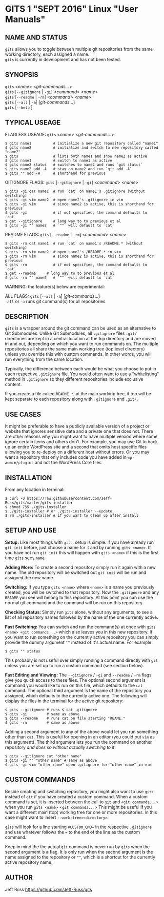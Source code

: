 GITS 1 "SEPT 2016" Linux "User Manuals"
=======================================

NAME AND STATUS
---------------

`gits` allows you to toggle between multiple git repositories from the same working directory, each assigned a name.  
`gits` is currently in development and has not been tested.  

SYNOPSIS
--------

`gits` <_name_> <_git-commands_...>  
`gits` [`--gitignore` | `-gi`] <_command_> <_name_>  
`gits` [`--readme` | `-rm`] <_command_> <_name_>  
`gits` [`--all` | `-a`] \[_git-commands_...]  
`gits` [`--help` ]  

TYPICAL USEAGE
--------------

FLAGLESS USEAGE: `gits` <_name_> <_git-commands_...>  

    $ gits name1          # initialize a new git repository called "name1"  
    $ gits name2          # initialize and switch to new repository called "name2"  
    $ gits                # lists both names and show name2 as active  
    $ gits name1          # switch to name1 as active  
    $ gits name2 status   # switches to name2 and runs `git status`  
    $ gits name2 add -A   # stay on name2 and run `git add -A`  
    $ gits "" add -A      # shorthand for previous 
  
GITIGNORE FLAGS: `gits` [`--gitignore` | `-gi`] <_command_> <_name_>  
  
    $ gits -gi cat name1  # run `cat` on name1's .gitignore (without switching)  
    $ gits -gi vim name2  # open name2's .gitignore in vim
    $ gits -gi vim        # since name2 is active, this is shorthand for previous
    $ gits -gi            # if not specified, the command defaults to `cat`  
    $ get --gitignore     # long way to to previous et al
    $ gits -gi "" name2   # `""` will default to `cat`

  
README FLAGS: `gits` [`--readme` | `-rm`] <_command_> <_name_>  

    $ gits -rm cat name1  # run `cat` on name1's /README.* (without switching)  
    $ gits -rm vim name2  # open name2's /README.* in vim
    $ gits -rm vim        # since name2 is active, this is shorthand for previous
    $ gits -rm            # if not specified, the command defaults to `cat`  
    $ get --readme     # long way to to previous et al
    $ gits -rm "" name2   # `""` will default to `cat`

WARNING: the feature(s) below are experimental:  

ALL FLAGS: `gits` [`--all` | `-a`] \[_git-commands_...]  
`-all` or `-a` runs git command(s) for all repositories  

DESCRIPTION
------------

`gits` is a wrapper around the git command can be used as an alternative to Git Submodules. Unlike Git Submodules, all `.gitignore` files `.git/` directories are kept in a central location at the top directory and are moved in and out, depending on which you want to run commands on. The multiple repositories all share the same main working tree (top level directory) unless you override this with custom commands. In other words, you will run everything from the same location.  

Typically, the difference between each would be what you choose to put in each respective `.gitignore` file. You would often want to use a "whitelisting" method in `.gitignore` so they different repositories include exclusive content.  

If you create a file called `README.*`, at the main working tree, it too will be kept separate to each repository along with `.gitignore` and `.git/`.  

USE CASES
---------

It might be preferable to have a publicly available version of a project or website that ignores sensitive data and a private one that does not. There are other reasons why you might want to have multiple version where some ignore certain items and others don't. For example, you may use Git to back up an entire WordPress site and a second that omits host specific files allowing you to re-deploy on a different host without errors. Or you may want a repository that only includes code you have added in `wp-admin/plugins` and not the WordPress Core files.  

INSTALLATION
------------

From any location in terminal:  

    $ curl -O https://raw.githubusercontent.com/Jeff-Russ/gits/master/gits-installer
    $ chmod 755 ./gits-installer
    $ ./gits-installer # or ./gits-installer --update
    $ rm ./gits-installer # if you want to clean up after install

SETUP AND USE
------------

__Setup:__ Like most things with `gits`, setup is simple. If you have already run `git init` before, just choose a name for it and by running `gits <name>`. If you have not run `git init` this will happen with `gits <name>` if this is the first time `gits` sees `name`.  

__Adding More:__ To create a second repository simply run it again with a new name. The old repository will be switched out `git init` will be run and assigned the new name.  

__Switching:__ If you type `gits <name>` where `<name>` is a name you previously created, you will be switched to that repository. Now the `.gitignore` and any `README` you see will belong to this repository. At this point you can use the normal git command and the command will be run on this repository.  

__Checking Status:__ Simply run `gits` alone, without any arguments, to see a list of all repository names followed by the name of the one currently active.  

__Fast Switching:__ You can switch and run the command(s) at once with `gits <name> <git commands...>` which also leaves you in this new repository. If you want to run something on the currently active repository you can simply provide the dummy argument `""` instead of it's actual name. For example:  

    $ gits "" status

This probably is not useful over simply running a command directly with `git` unless you are set up to run a custom command (see section below).

__Fast Editing and Viewing:__ The `--gitignore` / `-gi` and `--readme` / `-rm` flags give you quick access to these files. The optional second argument is command you would like to run on this file, which defaults to the `cat` command. The optional third argument is the name of the repository you assigned, which defaults to the currently active one. The following will display the files in the terminal for the active git repository:  

    $ gits --gitignore # runs $ cat .gitignore
    $ gits -gi         # same as above
    $ gits --readme    # runs cat on file starting "REAME."
    $ gits -rm         # same as above

Adding a second argument to any of the above would let you run something other than `cat`. This is useful for opening in an editor (you could put `vim` as this argument).  The third argument lets you run the command on another repository _and does so without actually switching to it_.  

    $ gits --gitignore cat "other name"
    $ gits -gi "" "other name" # same as above
    $ gits -gi vim "other name" open .gitignore for "other name" in vim

CUSTOM COMMANDS
----

Beside creating and switching repository, you might also want to use `gits` instead of `git` if you have created a custom command. When a custom command is set, it is inserted between the call to `git` and `<git commands...>` when you run `gits <name> <git commands...>`  This might be useful if you want a different main (top) working tree for one or more repositories. In this case might want to insert `--work-tree=<directory>`.  

`gits` will look for a line starting `#CUSTOM_CMD=` in the respective `.gitignore` and use whatever follows the `=` to the end of the line as the custom command.  

Keep in mind the the actual `git` command is never run by `gits` when the second argument is a flag. It is only run when the second argument is the name assigned to the repository or `""`, which is a shortcut for the currently active repository name.  


AUTHOR
------

Jeff Russ <https://github.com/Jeff-Russ/gits>
